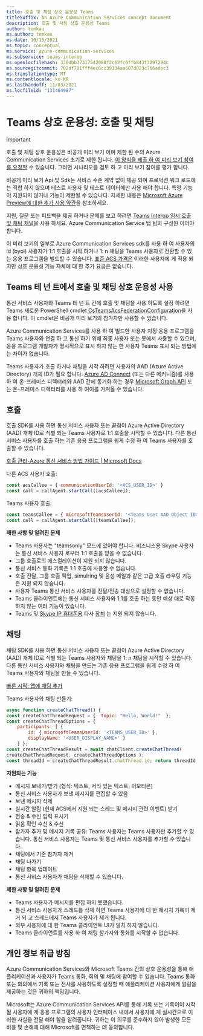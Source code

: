 ```yaml
---
title: 호출 및 채팅 상호 운용성 Teams
titleSuffix: An Azure Communication Services concept document
description: 호출 및 채팅 상호 운용성 Teams
author: tomkau
ms.author: tomkau
ms.date: 10/15/2021
ms.topic: conceptual
ms.service: azure-communication-services
ms.subservice: teams-interop
ms.openlocfilehash: 330dbb37317542088f2c62fc0ffb843f3297294c
ms.sourcegitcommit: 702df701fff4ec6cc39134aa607d023c766adec3
ms.translationtype: MT
ms.contentlocale: ko-KR
ms.lasthandoff: 11/03/2021
ms.locfileid: "131464987"
---
```

# <a name="teams-interoperability-calling-and-chat"></a>Teams 상호 운용성: 호출 및 채팅

> [!IMPORTANT]
> 호출 및 채팅 상호 운용성은 비공개 미리 보기 이며 제한 된 수의 Azure Communication Services 초기로 제한 됩니다. [이 양식을 제출 하 여 미리 보기 참여를 요청할](https://forms.office.com/r/F3WLqPjw0D) 수 있습니다. 그러면 시나리오를 검토 하 고 미리 보기 참여를 평가 합니다.
>
> 비공개 미리 보기 Api 및 Sdk는 서비스 수준 계약 없이 제공 되며 프로덕션 워크 로드에는 적합 하지 않으며 테스트 사용자 및 테스트 데이터에만 사용 해야 합니다. 특정 기능이 지원되지 않거나 기능이 제한될 수 있습니다. 자세한 내용은 [Microsoft Azure Preview에 대한 추가 사용 약관](https://azure.microsoft.com/support/legal/preview-supplemental-terms/)을 참조하세요.
> 
> 지원, 질문 또는 피드백을 제공 하거나 문제를 보고 하려면 [Teams Interop 임시 호출 및 채팅 채널](https://teams.microsoft.com/l/channel/19%3abfc7d5e0b883455e80c9509e60f908fb%40thread.tacv2/Teams%2520Interop%2520ad%2520hoc%2520calling%2520and%2520chat?groupId=d78f76f3-4229-4262-abfb-172587b7a6bb&tenantId=72f988bf-86f1-41af-91ab-2d7cd011db47)을 사용 하세요. Azure Communication Service 탭 팀의 구성원 이어야 합니다.

이 미리 보기의 일부로 Azure Communication Services sdk를 사용 하 여 사용자의 id (byoi) 사용자가 1:1 호출을 시작 하거나 1: n 채팅을 Teams 사용자로 전환할 수 있는 응용 프로그램을 빌드할 수 있습니다. [표준 ACS 가격은](https://azure.microsoft.com/pricing/details/communication-services/) 이러한 사용자에 게 적용 되지만 상호 운용성 기능 자체에 대 한 추가 요금은 없습니다.



## <a name="enabling-calling-and-chat-interoperability-in-your-teams-tenant"></a>Teams 테 넌 트에서 호출 및 채팅 상호 운용성 사용
통신 서비스 사용자와 Teams 테 넌 트 간에 호출 및 채팅을 사용 하도록 설정 하려면 Teams 새로운 PowerShell cmdlet [CsTeamsAcsFederationConfiguration](/powershell/module/teams/set-csteamsacsfederationconfiguration)을 사용 합니다. 이 cmdlet은 비공개 미리 보기의 참가자만 사용할 수 있습니다. 

Azure Communication Services를 사용 하 여 빌드한 사용자 지정 응용 프로그램을 Teams 사용자와 연결 하 고 통신 하기 위해 최종 사용자 또는 봇에서 사용할 수 있으며, 응용 프로그램 개발자가 명시적으로 표시 하지 않는 한 사용자 Teams 표시 되는 방법에는 차이가 없습니다.

Teams 사용자가 호출 하거나 채팅을 시작 하려면 사용자의 AAD (Azure Active Directory) 개체 ID가 필요 합니다. [Azure AD Connect](../../../active-directory/hybrid/how-to-connect-sync-whatis.md) (또는 다른 메커니즘)를 사용 하 여 온-프레미스 디렉터리와 AAD 간에 동기화 하는 경우 [Microsoft Graph API](/graph/api/resources/users) 또는 온-프레미스 디렉터리를 사용 하 여이를 가져올 수 있습니다.

## <a name="calling"></a>호출
호출 SDK를 사용 하면 통신 서비스 사용자 또는 끝점이 Azure Active Directory (AAD) 개체 ID로 식별 되는 Teams 사용자로 1:1 호출을 시작할 수 있습니다. 다른 통신 서비스 사용자를 호출 하는 기존 응용 프로그램을 쉽게 수정 하 여 Teams 사용자를 호출할 수 있습니다.
 
[호출 관리-Azure 통신 서비스 방법 가이드 | Microsoft Docs](../../how-tos/calling-sdk/manage-calls.md?pivots=platform-web)

다른 ACS 사용자 호출:
```js
const acsCallee = { communicationUserId: '<ACS_USER_ID>' }
const call = callAgent.startCall([acsCallee]);
```

Teams 사용자 호출:
```js
const teamsCallee = { microsoftTeamsUserId: '<Teams User AAD Object ID>' }
const call = callAgent.startCall([teamsCallee]);
```
 
**제한 사항 및 알려진 문제**
- Teams 사용자는 "teamsonly" 모드에 있어야 합니다. 비즈니스용 Skype 사용자는 통신 서비스 사용자 로부터 1:1 호출을 받을 수 없습니다.
- 그룹 호출로의 에스컬레이션이 지원 되지 않습니다.
- 통신 서비스 통화 기록은 1:1 호출에 사용할 수 없습니다.
- 호출 전달, 그룹 호출 픽업, simulring 및 음성 메일과 같은 고급 호출 라우팅 기능은 지원 되지 않습니다.
- 사용자 Teams 통신 서비스 사용자를 전달/전송 대상으로 설정할 수 없습니다.
- Teams 클라이언트에는 통신 서비스 사용자와 1:1를 호출 하는 동안 예상 대로 작동 하지 않는 여러 기능이 있습니다.
- Teams 및 [Skype IP 휴대폰용](/skypeforbusiness/certification/devices-ip-phones) 타사 [장치](/MicrosoftTeams/devices/teams-ip-phones) 는 지원 되지 않습니다.

## <a name="chat"></a>채팅
채팅 SDK를 사용 하면 통신 서비스 사용자 또는 끝점이 Azure Active Directory (AAD) 개체 ID로 식별 되는 Teams 사용자와 채팅을 1: n 채팅을 시작할 수 있습니다. 다른 통신 서비스 사용자와 채팅을 만드는 기존 응용 프로그램을 쉽게 수정 하 여 Teams 사용자와 채팅을 만들 수 있습니다.
                                            
[빠른 시작: 앱에 채팅 추가](../../quickstarts/chat/get-started.md?pivots=programming-language-javascript)

Teams 사용자와 채팅 만들기:
```js
async function createChatThread() { 
const createChatThreadRequest = {  topic: "Hello, World!"  }; 
const createChatThreadOptions = {
    participants: [ { 
        id: { microsoftTeamsUserId: '<TEAMS_USER_ID>' }, 
        displayName: '<USER_DISPLAY_NAME>' }
    ] }; 
const createChatThreadResult = await chatClient.createChatThread( 
createChatThreadRequest, createChatThreadOptions ); 
const threadId = createChatThreadResult.chatThread.id; return threadId; }
```                                         

**지원되는 기능**
-   메시지 보내기/받기 (형식: 텍스트, 서식 있는 텍스트, 이모티콘) 
-   통신 서비스 사용자가 보낸 메시지를 편집할 수 있음
-   보낸 메시지 삭제
-   실시간 알림 (현재 ACS에서 지원 되는 스레드 및 메시지 관련 이벤트) 받기
-   전송 & 수신 입력 표시기
-   읽음 확인 수신 & 수신
-   참가자 추가 및 메시지 기록 공유: Teams 사용자는 Teams 사용자만 추가할 수 있습니다. 통신 서비스 사용자는 Teams 및 통신 서비스 사용자를 추가할 수 있습니다.
-   채팅에서 기존 참가자 제거
-   채팅 나가기
-   채팅 항목 업데이트
-   통신 서비스 사용자가 채팅을 삭제할 수 있습니다.


**제한 사항 및 알려진 문제**
- Teams 사용자가 메시지를 편집 하지 못했습니다.
- 통신 서비스 사용자가 스레드를 삭제 하면 Teams 사용자에 대 한 메시지 기록이 제거 되 고 스레드에서 Teams 사용자가 제거 됩니다.
- 외부 사용자에 대 한 Teams 클라이언트 UI가 일치 하지 않습니다.
- Teams 클라이언트를 사용 하 여 채팅 참가자와 통화를 시작할 수 없습니다.


## <a name="privacy"></a>개인 정보 취급 방침
Azure Communication Services와 Microsoft Teams 간의 상호 운용성을 통해 애플리케이션과 사용자가 Teams 통화, 회의 및 채팅에 참여할 수 있습니다. Teams 통화 또는 회의에서 기록 또는 전사를 사용하도록 설정할 때 애플리케이션 사용자에게 알림을 제공하는 것은 귀하의 책임입니다.

Microsoft는 Azure Communication Services API를 통해 기록 또는 기록이이 시작 될 사용자에 게 응용 프로그램의 사용자 인터페이스 내에서 사용자에 게 실시간으로 이러한 사실을 전달 해야 함을 알려줍니다. 귀하는 이 의무를 준수하지 않아 발생한 모든 비용 및 손해에 대해 Microsoft를 면책하는 데 동의합니다.
